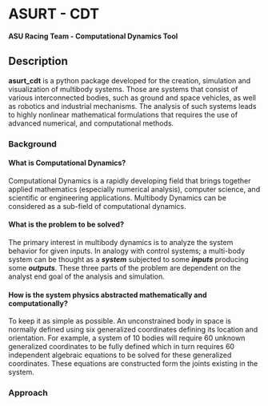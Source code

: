 # ASURT - CDT

**ASU Racing Team - Computational Dynamics Tool**

## Description

**asurt_cdt** is a python package developed for the creation, simulation and visualization of multibody systems. Those are systems that consist of various interconnected bodies, such as ground and space vehicles, as well as robotics and industrial mechanisms. The analysis of such systems leads to highly nonlinear mathematical formulations that requires the use of advanced numerical, and computational methods.

### Background
#### What is Computational Dynamics?
Computational Dynamics is a rapidly developing field that brings together applied mathematics (especially numerical analysis), computer science, and scientific or engineering applications. Multibody Dynamics can be considered as a sub-field of computational dynamics.
#### What is the problem to be solved?
The primary interest in multibody dynamics is to analyze the system behavior for given inputs. In analogy with control systems; a multi-body system can be thought as a **_system_** subjected to some **_inputs_** producing some **_outputs_**. These three parts of the problem are dependent on the analyst end goal of the analysis and simulation. 
#### How is the system physics abstracted mathematically and computationally?
To keep it as simple as possible. An unconstrained body in space is normally defined using six generalized coordinates defining its location and orientation. For example, a system of 10 bodies will require 60 unknown generalized coordinates to be fully defined which in turn requires 60 independent algebraic equations to be solved for these generalized coordinates. These equations are constructed form the joints existing in the system.

### Approach

